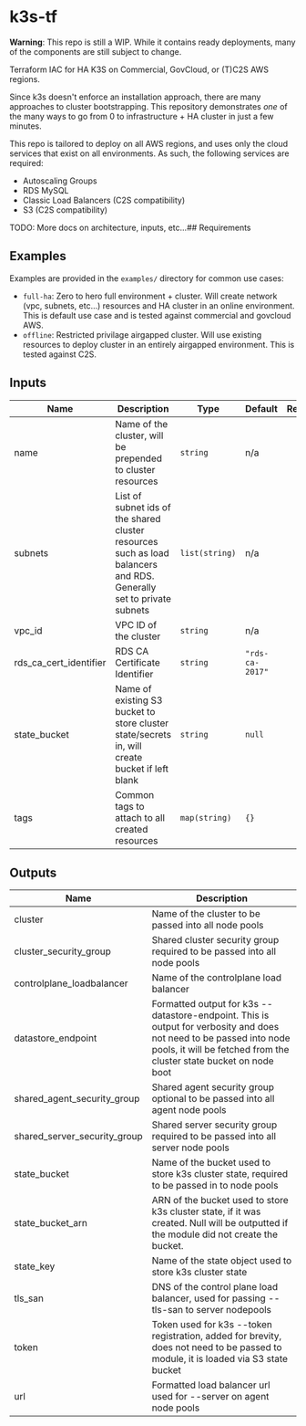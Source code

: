 # k3s-tf

__Warning__: This repo is still a WIP.  While it contains ready deployments, many of the components are still subject to change.

Terraform IAC for HA K3S on Commercial, GovCloud, or (T)C2S AWS regions.

Since k3s doesn't enforce an installation approach, there are many approaches to cluster bootstrapping.  This repository demonstrates _one_ of the many ways to go from 0 to infrastructure + HA cluster in just a few minutes.  

This repo is tailored to deploy on all AWS regions, and uses only the cloud services that exist on all environments.  As such, the following services are required:

* Autoscaling Groups
* RDS MySQL
* Classic Load Balancers (C2S compatibility)
* S3 (C2S compatibility)

TODO: More docs on architecture, inputs, etc...## Requirements

## Examples

Examples are provided in the `examples/` directory for common use cases:

* `full-ha`: Zero to hero full environment + cluster.  Will create network (vpc, subnets, etc...) resources and HA cluster in an online environment.  This is default use case and is tested against commercial and govcloud AWS.
* `offline`: Restricted privilage airgapped cluster.  Will use existing resources to deploy cluster in an entirely airgapped environment.  This is tested against C2S.

## Inputs

| Name | Description | Type | Default | Required |
|------|-------------|------|---------|:--------:|
| name | Name of the cluster, will be prepended to cluster resources | `string` | n/a | yes |
| subnets | List of subnet ids of the shared cluster resources such as load balancers and RDS.  Generally set to private subnets | `list(string)` | n/a | yes |
| vpc\_id | VPC ID of the cluster | `string` | n/a | yes |
| rds\_ca\_cert\_identifier | RDS CA Certificate Identifier | `string` | `"rds-ca-2017"` | no |
| state\_bucket | Name of existing S3 bucket to store cluster state/secrets in, will create bucket if left blank | `string` | `null` | no |
| tags | Common tags to attach to all created resources | `map(string)` | `{}` | no |

## Outputs

| Name | Description |
|------|-------------|
| cluster | Name of the cluster to be passed into all node pools |
| cluster\_security\_group | Shared cluster security group required to be passed into all node pools |
| controlplane\_loadbalancer | Name of the controlplane load balancer |
| datastore\_endpoint | Formatted output for k3s --datastore-endpoint.  This is output for verbosity and does not need to be passed into node pools, it will be fetched from the cluster state bucket on node boot |
| shared\_agent\_security\_group | Shared agent security group optional to be passed into all agent node pools |
| shared\_server\_security\_group | Shared server security group required to be passed into all server node pools |
| state\_bucket | Name of the bucket used to store k3s cluster state, required to be passed in to node pools |
| state\_bucket\_arn | ARN of the bucket used to store k3s cluster state, if it was created. Null will be outputted if the module did not create the bucket. |
| state\_key | Name of the state object used to store k3s cluster state |
| tls\_san | DNS of the control plane load balancer, used for passing --tls-san to server nodepools |
| token | Token used for k3s --token registration, added for brevity, does not need to be passed to module, it is loaded via S3 state bucket |
| url | Formatted load balancer url used for --server on agent node pools |

